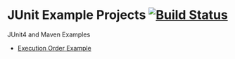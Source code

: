 # JUnit Example Projects [![Build Status](https://travis-ci.org/dtoms/junit-examples.png?branch=master)](https://travis-ci.org/dtoms/junit-examples)
JUnit4 and Maven Examples  
* [Execution Order Example](junit-execution-order)
